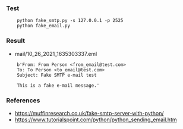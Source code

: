 ### Test
```
    python fake_smtp.py -s 127.0.0.1 -p 2525
    python fake_email.py
```
### Result
- mail/10_26_2021_1635303337.eml
```
    b'From: From Person <from_email@test.com>
    To: To Person <to_email@test.com>
    Subject: Fake SMTP e-mail test

    This is a fake e-mail message.'
```

### References
- https://muffinresearch.co.uk/fake-smtp-server-with-python/
- https://www.tutorialspoint.com/python/python_sending_email.htm
